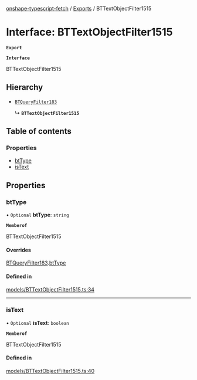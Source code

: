 [onshape-typescript-fetch](../README.md) / [Exports](../modules.md) / BTTextObjectFilter1515

# Interface: BTTextObjectFilter1515

**`Export`**

**`Interface`**

BTTextObjectFilter1515

## Hierarchy

- [`BTQueryFilter183`](BTQueryFilter183.md)

  ↳ **`BTTextObjectFilter1515`**

## Table of contents

### Properties

- [btType](BTTextObjectFilter1515.md#bttype)
- [isText](BTTextObjectFilter1515.md#istext)

## Properties

### btType

• `Optional` **btType**: `string`

**`Memberof`**

BTTextObjectFilter1515

#### Overrides

[BTQueryFilter183](BTQueryFilter183.md).[btType](BTQueryFilter183.md#bttype)

#### Defined in

[models/BTTextObjectFilter1515.ts:34](https://github.com/toebes/onshape-typescript-fetch/blob/3e11ae1/models/BTTextObjectFilter1515.ts#L34)

___

### isText

• `Optional` **isText**: `boolean`

**`Memberof`**

BTTextObjectFilter1515

#### Defined in

[models/BTTextObjectFilter1515.ts:40](https://github.com/toebes/onshape-typescript-fetch/blob/3e11ae1/models/BTTextObjectFilter1515.ts#L40)
